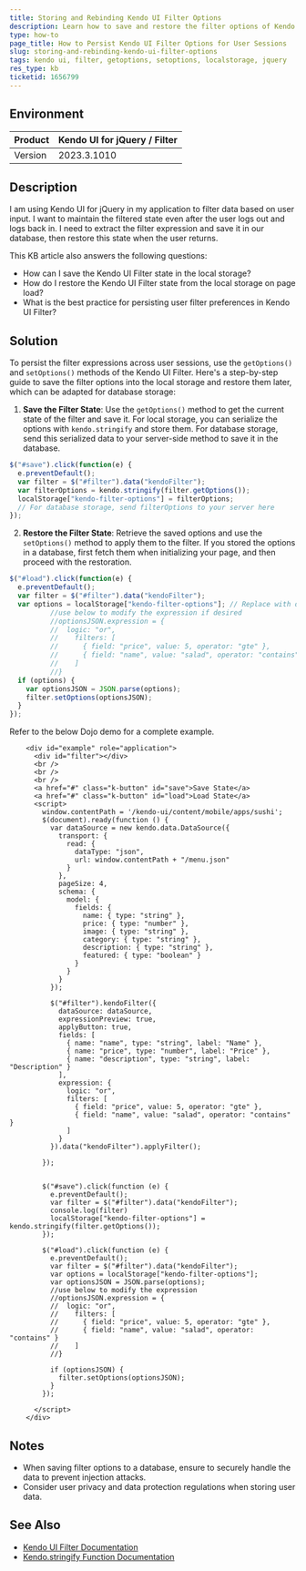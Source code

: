 ```yaml
---
title: Storing and Rebinding Kendo UI Filter Options
description: Learn how to save and restore the filter options of Kendo UI Filter to maintain user filter preferences across sessions.
type: how-to
page_title: How to Persist Kendo UI Filter Options for User Sessions
slug: storing-and-rebinding-kendo-ui-filter-options
tags: kendo ui, filter, getoptions, setoptions, localstorage, jquery
res_type: kb
ticketid: 1656799
---
```


## Environment

| Product | Kendo UI for jQuery / Filter |
| --- | --- |
| Version | 2023.3.1010 |

## Description

I am using Kendo UI for jQuery in my application to filter data based on user input. I want to maintain the filtered state even after the user logs out and logs back in. I need to extract the filter expression and save it in our database, then restore this state when the user returns.

This KB article also answers the following questions:
- How can I save the Kendo UI Filter state in the local storage?
- How do I restore the Kendo UI Filter state from the local storage on page load?
- What is the best practice for persisting user filter preferences in Kendo UI Filter?

## Solution

To persist the filter expressions across user sessions, use the `getOptions()` and `setOptions()` methods of the Kendo UI Filter. Here's a step-by-step guide to save the filter options into the local storage and restore them later, which can be adapted for database storage:

1. **Save the Filter State**: Use the `getOptions()` method to get the current state of the filter and save it. For local storage, you can serialize the options with `kendo.stringify` and store them. For database storage, send this serialized data to your server-side method to save it in the database.

```javascript
$("#save").click(function(e) {
  e.preventDefault();
  var filter = $("#filter").data("kendoFilter");
  var filterOptions = kendo.stringify(filter.getOptions());
  localStorage["kendo-filter-options"] = filterOptions;
  // For database storage, send filterOptions to your server here
});
```

2. **Restore the Filter State**: Retrieve the saved options and use the `setOptions()` method to apply them to the filter. If you stored the options in a database, first fetch them when initializing your page, and then proceed with the restoration.

```javascript
$("#load").click(function(e) {
  e.preventDefault();
  var filter = $("#filter").data("kendoFilter");
  var options = localStorage["kendo-filter-options"]; // Replace with database retrieval logic
          //use below to modify the expression if desired
          //optionsJSON.expression = {
          //  logic: "or",
          //    filters: [
          //      { field: "price", value: 5, operator: "gte" },
          //      { field: "name", value: "salad", operator: "contains" }
          //    ]
          //}
  if (options) {
    var optionsJSON = JSON.parse(options);
    filter.setOptions(optionsJSON);
  }
});
```
Refer to the below Dojo demo for a complete example.

```dojo
    <div id="example" role="application">
      <div id="filter"></div>
      <br />
      <br />
      <br />
      <a href="#" class="k-button" id="save">Save State</a>
      <a href="#" class="k-button" id="load">Load State</a>
      <script>
        window.contentPath = '/kendo-ui/content/mobile/apps/sushi';
        $(document).ready(function () {
          var dataSource = new kendo.data.DataSource({
            transport: {
              read: {
                dataType: "json",
                url: window.contentPath + "/menu.json"
              }
            },
            pageSize: 4,
            schema: {
              model: {
                fields: {
                  name: { type: "string" },
                  price: { type: "number" },
                  image: { type: "string" },
                  category: { type: "string" },
                  description: { type: "string" },
                  featured: { type: "boolean" }
                }
              }
            }
          });

          $("#filter").kendoFilter({
            dataSource: dataSource,
            expressionPreview: true,
            applyButton: true,
            fields: [
              { name: "name", type: "string", label: "Name" },
              { name: "price", type: "number", label: "Price" },
              { name: "description", type: "string", label: "Description" }
            ],
            expression: {
              logic: "or",
              filters: [
                { field: "price", value: 5, operator: "gte" },
                { field: "name", value: "salad", operator: "contains" }
              ]
            }
          }).data("kendoFilter").applyFilter();

        });


        $("#save").click(function (e) {
          e.preventDefault();
          var filter = $("#filter").data("kendoFilter");
          console.log(filter)
          localStorage["kendo-filter-options"] = kendo.stringify(filter.getOptions());
        });

        $("#load").click(function (e) {
          e.preventDefault();
          var filter = $("#filter").data("kendoFilter");
          var options = localStorage["kendo-filter-options"];
          var optionsJSON = JSON.parse(options);
          //use below to modify the expression
          //optionsJSON.expression = {
          //  logic: "or",
          //    filters: [
          //      { field: "price", value: 5, operator: "gte" },
          //      { field: "name", value: "salad", operator: "contains" }
          //    ]
          //}
          
          if (optionsJSON) {
            filter.setOptions(optionsJSON);
          }
        });

      </script>
    </div>
```

## Notes

- When saving filter options to a database, ensure to securely handle the data to prevent injection attacks.
- Consider user privacy and data protection regulations when storing user data.

## See Also

- [Kendo UI Filter Documentation](https://docs.telerik.com/kendo-ui/api/javascript/ui/filter)
- [Kendo.stringify Function Documentation](https://docs.telerik.com/kendo-ui/api/javascript/kendo/methods/stringify)
